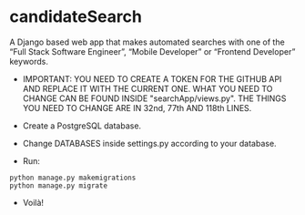# candidateSearch
A Django based web app that makes automated searches with one of the “Full Stack Software Engineer”, “Mobile Developer” or “Frontend Developer” keywords.

- IMPORTANT: YOU NEED TO CREATE A TOKEN FOR THE GITHUB API AND REPLACE IT WITH THE CURRENT ONE. WHAT YOU NEED TO CHANGE CAN BE FOUND INSIDE
  "searchApp/views.py". THE THINGS YOU NEED TO CHANGE ARE IN 32nd, 77th AND 118th LINES.

- Create a PostgreSQL database.
 
- Change DATABASES inside settings.py according to your database.
 
- Run:

```
python manage.py makemigrations
python manage.py migrate
```
- Voilà!
